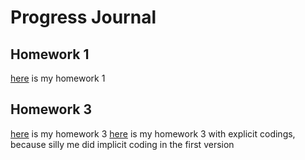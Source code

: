 # Progress Journal
## Homework 1

[here](files/hw1.html) is my homework 1

## Homework 3

[here](files/hw3.html) is my homework 3
[here](files/hw3_sillyme.html) is my homework 3 with explicit codings, because silly me did implicit coding in the first version